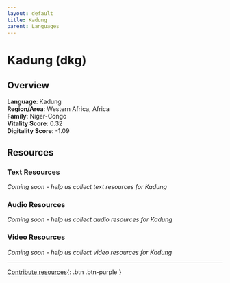 ```yaml
---
layout: default
title: Kadung
parent: Languages
---
```


# Kadung (dkg)

## Overview

**Language**: Kadung  
**Region/Area**: Western Africa, Africa  
**Family**: Niger-Congo  
**Vitality Score**: 0.32  
**Digitality Score**: -1.09  

## Resources

### Text Resources
*Coming soon - help us collect text resources for Kadung*

### Audio Resources
*Coming soon - help us collect audio resources for Kadung*

### Video Resources
*Coming soon - help us collect video resources for Kadung*

---

[Contribute resources](https://fairtrain.github.io/){: .btn .btn-purple }
